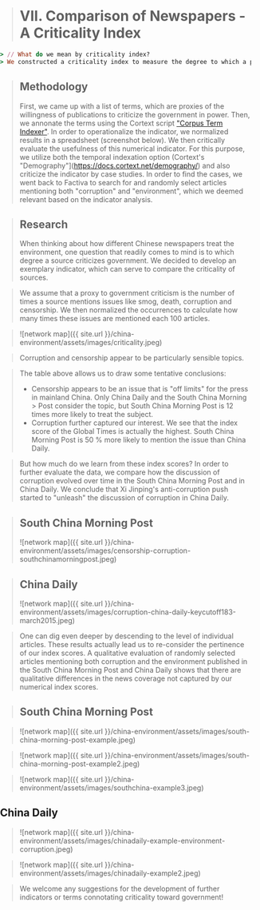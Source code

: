 <title>Example</title> <style> body { margin:0; padding:0; background-image:url("/china-environment/assets/images/Factory.pdf"); background-repeat: no-repeat; webkit-background-size: cover; moz-background-size: cover; o-background-size: cover; background-size: cover; } </style>


> # <b>VII. Comparison of Newspapers - A Criticality Index</b>

```ruby
> // What do we mean by criticality index?
> We constructed a criticality index to measure the degree to which a publication is critical of government.
```
> ## Methodology
> First, we came up with a list of terms, which are proxies of the willingness of publications to criticize the government in power. Then, we annonate the terms using the Cortext script ["Corpus Term Indexer"](https://docs.cortext.net/corpus-terms-indexer/). In order to operationalize the indicator, we normalized results in a spreadsheet (screenshot below). We then critically evaluate the usefulness of this numerical indicator. For this purpose, we utilize both the temporal indexation option (Cortext's "Demography"](https://docs.cortext.net/demography/) and also criticize the indicator by case studies. In order to find the cases, we went back to Factiva to search for and randomly select articles mentioning both "corruption" and "environment", which we deemed relevant based on the indicator analysis.


> ## Research
> When thinking about how different Chinese newspapers treat the environment, one question that readily comes to mind is to which degree a source criticizes government. We decided to develop an exemplary indicator, which can serve to compare the criticality of sources. 

> We assume that a proxy to government criticism is the number of times a source mentions issues like smog, death, corruption and censorship. We then normalized the occurrences to calculate how many times these issues are mentioned each 100 articles. 

> ![network map]({{ site.url }}/china-environment/assets/images/criticality.jpeg)

> Corruption and censorship appear to be particularly sensible topics. 

> The table above allows us to draw some tentative conclusions:
> - Censorship appears to be an issue that is "off limits" for the press in mainland China. Only China Daily and the South China Morning > Post consider the topic, but South China Morning Post is 12 times more likely to treat the subject. 
> - Corruption further captured our interest. We see that the index score of the Global Times is actually the highest. South China Morning Post is 50 % more likely to mention the issue than China Daily. 

> But how much do we learn from these index scores? In order to further evaluate the data, we compare how the discussion of corruption evolved over time in the South China Morning Post and in China Daily. We conclude that Xi Jinping's anti-corruption push started to "unleash" the discussion of corruption in China Daily.

> ## South China Morning Post
> ![network map]({{ site.url }}/china-environment/assets/images/censorship-corruption-southchinamorningpost.jpeg)

> ## China Daily
> ![network map]({{ site.url }}/china-environment/assets/images/corruption-china-daily-keycutoff183-march2015.jpeg)

> One can dig even deeper by descending to the level of individual articles. These results actually lead us to re-consider the pertinence of our index scores. A qualitative evaluation of randomly selected articles mentioning both corruption and the environment published in the South China Morning Post and China Daily shows that there are qualitative differences in the news coverage not captured by our numerical index scores. 

> ## South China Morning Post

> ![network map]({{ site.url }}/china-environment/assets/images/south-china-morning-post-example.jpeg)

> ![network map]({{ site.url }}/china-environment/assets/images/south-china-morning-post-example2.jpeg)

> ![network map]({{ site.url }}/china-environment/assets/images/southchina-example3.jpeg)



## China Daily

> ![network map]({{ site.url }}/china-environment/assets/images/chinadaily-example-environment-corruption.jpeg)

> ![network map]({{ site.url }}/china-environment/assets/images/chinadaily-example2.jpeg)

> We welcome any suggestions for the development of further indicators or terms connotating criticality toward government! 
